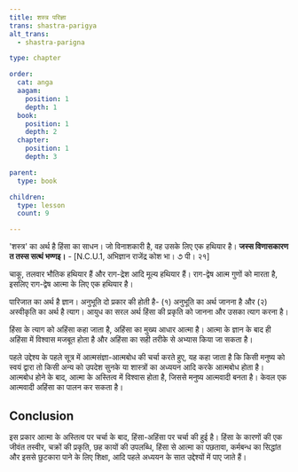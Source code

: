 ```yaml
---
title: शस्त्र परिज्ञा
trans: shastra-parigya
alt_trans: 
  - shastra-parigna

type: chapter

order:
  cat: anga
  aagam: 
    position: 1
    depth: 1
  book: 
    position: 1
    depth: 2
  chapter:
    position: 1
    depth: 3

parent:
  type: book

children:
  type: lesson
  count: 9

---
```


'शस्त्र' का अर्थ है हिंसा का साधन। जो विनाशकारी है, वह उसके लिए एक हथियार है। 
**जस्स विणासकारण त तस्स सत्थं भण्णइ।** - [N.C.U.1, अभिज्ञान राजेंद्र कोश भा। ૭ पी। २१]

चाकू, तलवार भौतिक हथियार हैं और राग-द्रेश आदि मूल्य हथियार हैं। राग-द्वेष आत्म गुणों को मारता है, इसलिए राग-द्वेष आत्मा के लिए एक हथियार है।

पारिजात का अर्थ है ज्ञान। अनुभूति दो प्रकार की होती है- (१) अनुभूति का अर्थ जानना है और (२) अस्वीकृति का अर्थ है त्याग। आयुध का सरल अर्थ हिंसा की प्रकृति को जानना और उसका त्याग करना है।

हिंसा के त्याग को अहिंसा कहा जाता है, अहिंसा का मुख्य आधार आत्मा है। आत्मा के ज्ञान के बाद ही अहिंसा में विश्वास मजबूत होता है और अहिंसा का सही तरीके से अभ्यास किया जा सकता है।

पहले उद्देश्य के पहले सूत्र में आत्मसंज्ञा-आत्मबोध की चर्चा करते हुए, यह कहा जाता है कि किसी मनुष्य को स्वयं द्वारा तो किसी अन्य को उपदेश सुनके या शास्त्रों का अध्ययन आदि करके आत्मबोध होता है। आत्मबोध होने के बाद, आत्मा के अस्तित्व में विश्वास होता है, जिससे मनुष्य आत्मवादी बनता है। केवल एक आत्मवादी अहिंसा का पालन कर सकता है। 

## Conclusion

इस प्रकार आत्मा के अस्तित्व पर चर्चा के बाद, हिंसा-अहिंसा पर चर्चा की हुई है। हिंसा के कारणों की एक जीवंत तस्वीर, चक्रों की प्रकृति, छह कायों की उपलब्धि, हिंसा से आत्मा का पछतावा, कर्मबन्ध का सिद्धांत और इससे छुटकारा पाने के लिए शिक्षा, आदि पहले अध्ययन के सात उद्देश्यों में पाए जाते हैं।